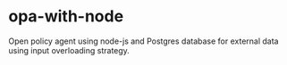 # opa-with-node
Open policy agent using node-js and Postgres database for external data using input overloading strategy. 

